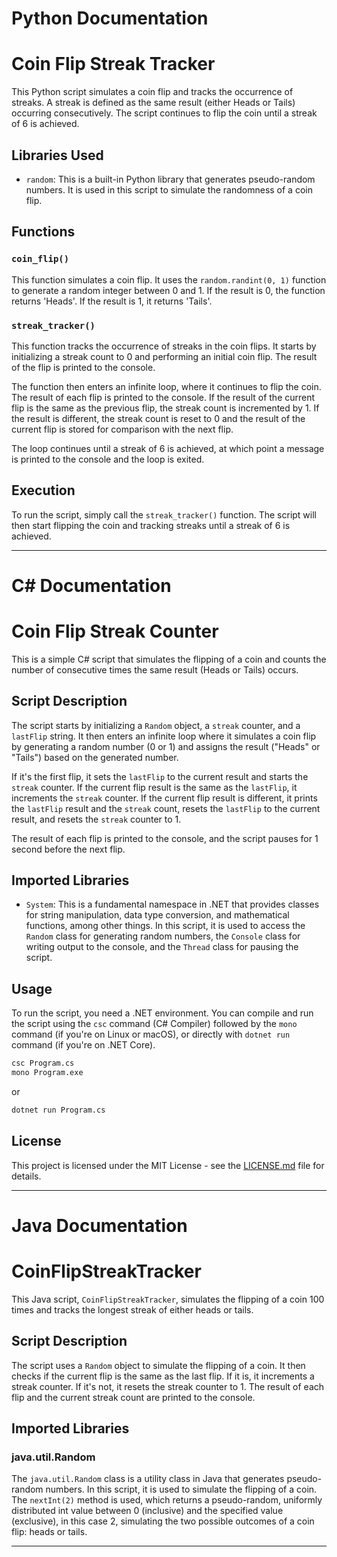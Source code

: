 # Python Documentation

# Coin Flip Streak Tracker

This Python script simulates a coin flip and tracks the occurrence of streaks. A streak is defined as the same result (either Heads or Tails) occurring consecutively. The script continues to flip the coin until a streak of 6 is achieved.

## Libraries Used

- `random`: This is a built-in Python library that generates pseudo-random numbers. It is used in this script to simulate the randomness of a coin flip.

## Functions

### `coin_flip()`

This function simulates a coin flip. It uses the `random.randint(0, 1)` function to generate a random integer between 0 and 1. If the result is 0, the function returns 'Heads'. If the result is 1, it returns 'Tails'.

### `streak_tracker()`

This function tracks the occurrence of streaks in the coin flips. It starts by initializing a streak count to 0 and performing an initial coin flip. The result of the flip is printed to the console.

The function then enters an infinite loop, where it continues to flip the coin. The result of each flip is printed to the console. If the result of the current flip is the same as the previous flip, the streak count is incremented by 1. If the result is different, the streak count is reset to 0 and the result of the current flip is stored for comparison with the next flip.

The loop continues until a streak of 6 is achieved, at which point a message is printed to the console and the loop is exited.

## Execution

To run the script, simply call the `streak_tracker()` function. The script will then start flipping the coin and tracking streaks until a streak of 6 is achieved.

---

# C# Documentation

# Coin Flip Streak Counter

This is a simple C# script that simulates the flipping of a coin and counts the number of consecutive times the same result (Heads or Tails) occurs.

## Script Description

The script starts by initializing a `Random` object, a `streak` counter, and a `lastFlip` string. It then enters an infinite loop where it simulates a coin flip by generating a random number (0 or 1) and assigns the result ("Heads" or "Tails") based on the generated number.

If it's the first flip, it sets the `lastFlip` to the current result and starts the `streak` counter. If the current flip result is the same as the `lastFlip`, it increments the `streak` counter. If the current flip result is different, it prints the `lastFlip` result and the `streak` count, resets the `lastFlip` to the current result, and resets the `streak` counter to 1.

The result of each flip is printed to the console, and the script pauses for 1 second before the next flip.

## Imported Libraries

- `System`: This is a fundamental namespace in .NET that provides classes for string manipulation, data type conversion, and mathematical functions, among other things. In this script, it is used to access the `Random` class for generating random numbers, the `Console` class for writing output to the console, and the `Thread` class for pausing the script.

## Usage

To run the script, you need a .NET environment. You can compile and run the script using the `csc` command (C# Compiler) followed by the `mono` command (if you're on Linux or macOS), or directly with `dotnet run` command (if you're on .NET Core).

```bash
csc Program.cs
mono Program.exe
```

or

```bash
dotnet run Program.cs
```

## License

This project is licensed under the MIT License - see the [LICENSE.md](LICENSE.md) file for details.

---

# Java Documentation

# CoinFlipStreakTracker

This Java script, `CoinFlipStreakTracker`, simulates the flipping of a coin 100 times and tracks the longest streak of either heads or tails.

## Script Description

The script uses a `Random` object to simulate the flipping of a coin. It then checks if the current flip is the same as the last flip. If it is, it increments a streak counter. If it's not, it resets the streak counter to 1. The result of each flip and the current streak count are printed to the console.

## Imported Libraries

### java.util.Random

The `java.util.Random` class is a utility class in Java that generates pseudo-random numbers. In this script, it is used to simulate the flipping of a coin. The `nextInt(2)` method is used, which returns a pseudo-random, uniformly distributed int value between 0 (inclusive) and the specified value (exclusive), in this case 2, simulating the two possible outcomes of a coin flip: heads or tails.

---
